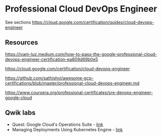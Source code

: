 # Professional Cloud DevOps Engineer
See sections https://cloud.google.com/certification/guides/cloud-devops-engineer


## Resources
https://ivam-luz.medium.com/how-to-pass-the-google-professional-cloud-devops-engineer-certification-ea809d69b0e5

https://cloud.google.com/certification/cloud-devops-engineer

https://github.com/sathishvj/awesome-gcp-certifications/blob/master/professional-cloud-devops-engineer.md

https://www.coursera.org/professional-certificates/sre-devops-engineer-google-cloud


## Qwik labs
- Quest: Google Cloud's Operations Suite - [link](https://www.cloudskillsboost.google/quests/35?catalog_rank=%7B%22rank%22%3A2%2C%22num_filters%22%3A0%2C%22has_search%22%3Atrue%7D&search_id=4476323)
- Managing Deployments Using Kubernetes Engine - [link](https://www.cloudskillsboost.google/focuses/639?parent=catalog)
